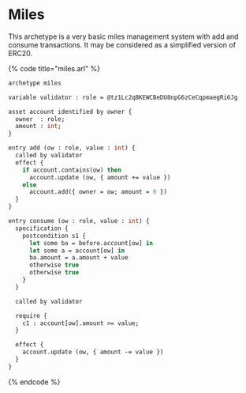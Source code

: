 # Miles

This archetype is a very basic miles management system with add and consume transactions. It may be considered as a simplified version of ERC20.

{% code title="miles.arl" %}
```ocaml
archetype miles

variable validator : role = @tz1Lc2qBKEWCBeDU8npG6zCeCqpmaegRi6Jg

asset account identified by owner {
  owner  : role;
  amount : int;
}

entry add (ow : role, value : int) {
  called by validator
  effect {
    if account.contains(ow) then
      account.update (ow, { amount += value })
    else
      account.add({ owner = ow; amount = 0 })
  }
}

entry consume (ow : role, value : int) {
  specification {
    postcondition s1 {
      let some ba = before.account[ow] in
      let some a = account[ow] in
      ba.amount = a.amount + value
      otherwise true
      otherwise true
    }
  }

  called by validator

  require {
    c1 : account[ow].amount >= value;
  }

  effect {
    account.update (ow, { amount -= value })
  }
}

```
{% endcode %}

